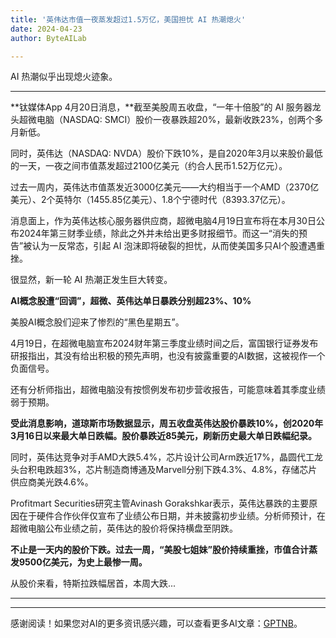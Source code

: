 ```yaml
---
title: '英伟达市值一夜蒸发超过1.5万亿，美国担忧 AI 热潮熄火'
date: 2024-04-23
author: ByteAILab

---
```


AI 热潮似乎出现熄火迹象。

---


**钛媒体App 4月20日消息，**截至美股周五收盘，“一年十倍股”的 AI 服务器龙头超微电脑（NASDAQ: SMCI）股价一夜暴跌超20%，最新收跌23%，创两个多月新低。

同时，英伟达（NASDAQ: NVDA）股价下跌10%，是自2020年3月以来股价最低的一天，一夜之间市值蒸发超过2100亿美元（约合人民币1.52万亿元）。

过去一周内，英伟达市值蒸发近3000亿美元——大约相当于一个AMD（2370亿美元）、2个英特尔（1455.85亿美元）、1.8个宁德时代（8393.37亿元）。

消息面上，作为英伟达核心服务器供应商，超微电脑4月19日宣布将在本月30日公布2024年第三财季业绩，除此之外并未给出更多财报细节。而这一“消失的预告”被认为一反常态，引起 AI 泡沫即将破裂的担忧，从而使美国多只AI个股遭遇重挫。

很显然，新一轮 AI 热潮正发生巨大转变。

**AI概念股遭“回调”，超微、英伟达单日暴跌分别超23%、10%**

美股AI概念股们迎来了惨烈的“黑色星期五”。

4月19日，在超微电脑宣布2024财年第三季度业绩时间之后，富国银行证券发布研报指出，其没有给出积极的预先声明，也没有披露重要的AI数据，这被视作一个负面信号。

还有分析师指出，超微电脑没有按惯例发布初步营收报告，可能意味着其季度业绩弱于预期。

**受此消息影响，道琼斯市场数据显示，周五收盘英伟达股价暴跌10%，创2020年3月16日以来最大单日跌幅。股价暴跌近85美元，刷新历史最大单日跌幅纪录。**

同时，英伟达竞争对手AMD大跌5.4%，芯片设计公司Arm跌近17%，晶圆代工龙头台积电跌超3%，芯片制造商博通及Marvell分别下跌4.3%、4.8%，存储芯片供应商美光跌4.6%。

Profitmart Securities研究主管Avinash Gorakshkar表示，英伟达暴跌的主要原因在于硬件合作伙伴仅宣布了业绩公布日期，并未披露初步业绩。分析师预计，在超微电脑公布业绩之前，英伟达的股价将保持横盘至阴跌。

**不止是一天内的股价下跌。过去一周，“美股七姐妹”股价持续重挫，市值合计蒸发9500亿美元，为史上最惨一周。**

从股价来看，特斯拉跌幅居首，本周大跌...

---
---
感谢阅读！如果您对AI的更多资讯感兴趣，可以查看更多AI文章：[GPTNB](https://gptnb.com)。
